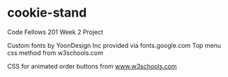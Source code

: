 # cookie-stand
Code Fellows 201 Week 2 Project

Custom fonts by YoonDesign Inc provided via fonts.google.com
Top menu css method from w3schools.com

CSS for animated order buttons from www.w3schools.com